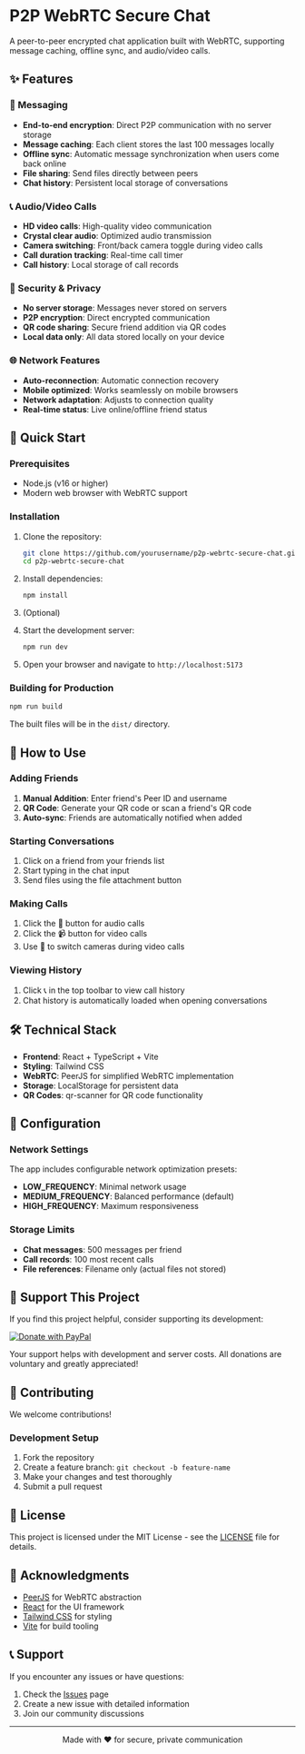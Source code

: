 
# P2P WebRTC Secure Chat

A peer-to-peer encrypted chat application built with WebRTC, supporting message caching, offline sync, and audio/video calls.

## ✨ Features

### 💬 Messaging
- **End-to-end encryption**: Direct P2P communication with no server storage
- **Message caching**: Each client stores the last 100 messages locally
- **Offline sync**: Automatic message synchronization when users come back online
- **File sharing**: Send files directly between peers
- **Chat history**: Persistent local storage of conversations

### 📞 Audio/Video Calls
- **HD video calls**: High-quality video communication
- **Crystal clear audio**: Optimized audio transmission
- **Camera switching**: Front/back camera toggle during video calls
- **Call duration tracking**: Real-time call timer
- **Call history**: Local storage of call records

### 🔐 Security & Privacy
- **No server storage**: Messages never stored on servers
- **P2P encryption**: Direct encrypted communication
- **QR code sharing**: Secure friend addition via QR codes
- **Local data only**: All data stored locally on your device

### 🌐 Network Features
- **Auto-reconnection**: Automatic connection recovery
- **Mobile optimized**: Works seamlessly on mobile browsers
- **Network adaptation**: Adjusts to connection quality
- **Real-time status**: Live online/offline friend status

## 🚀 Quick Start

### Prerequisites
- Node.js (v16 or higher)
- Modern web browser with WebRTC support

### Installation

1. Clone the repository:
   ```bash
   git clone https://github.com/yourusername/p2p-webrtc-secure-chat.git
   cd p2p-webrtc-secure-chat
   ```

2. Install dependencies:
   ```bash
   npm install
   ```

3. (Optional) 

4. Start the development server:
   ```bash
   npm run dev
   ```

5. Open your browser and navigate to `http://localhost:5173`

### Building for Production

```bash
npm run build
```

The built files will be in the `dist/` directory.

## 📱 How to Use

### Adding Friends
1. **Manual Addition**: Enter friend's Peer ID and username
2. **QR Code**: Generate your QR code or scan a friend's QR code
3. **Auto-sync**: Friends are automatically notified when added

### Starting Conversations
1. Click on a friend from your friends list
2. Start typing in the chat input
3. Send files using the file attachment button

### Making Calls
1. Click the 🎤 button for audio calls
2. Click the 📹 button for video calls
3. Use 🔄 to switch cameras during video calls

### Viewing History
1. Click 📞 in the top toolbar to view call history
2. Chat history is automatically loaded when opening conversations

## 🛠️ Technical Stack

- **Frontend**: React + TypeScript + Vite
- **Styling**: Tailwind CSS
- **WebRTC**: PeerJS for simplified WebRTC implementation
- **Storage**: LocalStorage for persistent data
- **QR Codes**: qr-scanner for QR code functionality

## 🔧 Configuration

### Network Settings
The app includes configurable network optimization presets:
- **LOW_FREQUENCY**: Minimal network usage
- **MEDIUM_FREQUENCY**: Balanced performance (default)
- **HIGH_FREQUENCY**: Maximum responsiveness

### Storage Limits
- **Chat messages**: 500 messages per friend
- **Call records**: 100 most recent calls
- **File references**: Filename only (actual files not stored)

## 💝 Support This Project

If you find this project helpful, consider supporting its development:

[![Donate with PayPal](https://www.paypalobjects.com/en_US/i/btn/btn_paynowCC_LG.gif)](https://www.paypal.com/cgi-bin/webscr?cmd=_s-xclick&hosted_button_id=66X23LVXDKZAN)

Your support helps with development and server costs. All donations are voluntary and greatly appreciated!

## 🤝 Contributing

We welcome contributions! 

### Development Setup
1. Fork the repository
2. Create a feature branch: `git checkout -b feature-name`
3. Make your changes and test thoroughly
4. Submit a pull request

## 📄 License

This project is licensed under the MIT License - see the [LICENSE](LICENSE) file for details.

## 🙏 Acknowledgments

- [PeerJS](https://peerjs.com/) for WebRTC abstraction
- [React](https://reactjs.org/) for the UI framework
- [Tailwind CSS](https://tailwindcss.com/) for styling
- [Vite](https://vitejs.dev/) for build tooling

## 📞 Support

If you encounter any issues or have questions:
1. Check the [Issues](https://github.com/yourusername/p2p-webrtc-secure-chat/issues) page
2. Create a new issue with detailed information
3. Join our community discussions

---

<div align="center">
Made with ❤️ for secure, private communication
</div>
